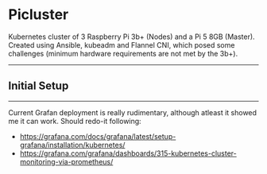 # Picluster
Kubernetes cluster of 3 Raspberry Pi 3b+ (Nodes) and a Pi 5 8GB (Master).
Created using Ansible, kubeadm and Flannel CNI, which posed some challenges (minimum hardware requirements are not met by the 3b+).

--------------------

## Initial Setup

--------------------

Current Grafan deployment is really rudimentary, although atleast it showed me it can work. Should redo-it following:
- https://grafana.com/docs/grafana/latest/setup-grafana/installation/kubernetes/
- https://grafana.com/grafana/dashboards/315-kubernetes-cluster-monitoring-via-prometheus/
